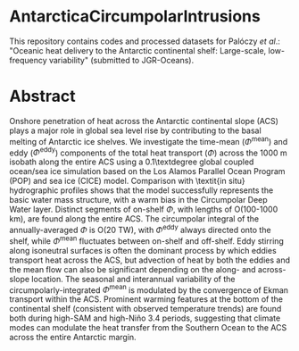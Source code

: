 # AntarcticaCircumpolarIntrusions
This repository contains codes and processed datasets for Palóczy *et al*.: "Oceanic heat delivery to the Antarctic continental shelf: Large-scale, low-frequency variability" (submitted to JGR-Oceans).

# Abstract
Onshore penetration of heat across the Antarctic continental slope (ACS) plays a major role in global sea level rise by contributing to the basal melting of Antarctic ice shelves. We investigate the time-mean ($\Phi^\text{mean}$) and eddy ($\Phi^\text{eddy}$) components of the total heat transport ($\Phi$) across the 1000 m isobath along the entire ACS using a 0.1\textdegree global coupled ocean/sea ice simulation based on the Los Alamos Parallel Ocean Program (POP) and sea ice (CICE) model. Comparison with \textit{in situ} hydrographic profiles shows that the model successfully represents the basic water mass structure, with a warm bias in the Circumpolar Deep Water layer. Distinct segments of on-shelf $\Phi$, with lengths of O(100-1000 km), are found along the entire ACS. The circumpolar integral of the annually-averaged $\Phi$ is O(20 TW), with $\Phi^\text{eddy}$ always directed onto the shelf, while $\Phi^\text{mean}$ fluctuates between on-shelf and off-shelf. Eddy stirring along isoneutral surfaces is often the dominant process by which eddies transport heat across the ACS, but advection of heat by both the eddies and the mean flow can also be significant depending on the along- and across-slope location. The seasonal and interannual variability of the circumpolarly-integrated $\Phi^\text{mean}$ is modulated by the convergence of Ekman transport within the ACS. Prominent warming features at the bottom of the continental shelf (consistent with observed temperature trends) are found both during high-SAM and high-Niño 3.4 periods, suggesting that climate modes can modulate the heat transfer from the Southern Ocean to the ACS across the entire Antarctic margin.
